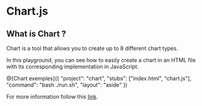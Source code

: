 # Chart.js

## What is Chart ?

Chart is a tool that allows you to create up to 8 different chart types.

In this playground, you can see how to easily create a chart in an HTML file with its corresponding implementation in JavaScript.

@[Chart exemples]({ "project": "chart", "stubs": ["index.html", "chart.js"], "command": "bash ./run.sh", "layout": "aside" })

For more information follow this [link](http://www.chartjs.org/).